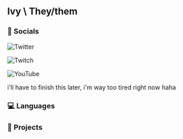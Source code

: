 
## Ivy \ They/them

### 💬 Socials

![Twitter](https://img.shields.io/twitter/follow/opcivy?color=ba1e1f&logoColor=ba1e1f&style=social)

![Twitch](https://img.shields.io/twitch/status/opcivy?logoColor=ba1e1f&style=social)

![YouTube](https://img.shields.io/youtube/channel/subscribers/UCnYEowVnirews9iVtd94bXg?logoColor=ba1e1f&style=social)

i'll have to finish this later, i'm way too tired right now haha

### 💻 Languages

### 📃 Projects

<!--
add:
languages
projects
link 2 site 
-->

<!--
**opcivy/opcivy** is a ✨ _special_ ✨ repository because its `README.md` (this file) appears on your GitHub profile.

Here are some ideas to get you started:

- 🔭 I’m currently working on ...
- 🌱 I’m currently learning ...
- 👯 I’m looking to collaborate on ...
- 🤔 I’m looking for help with ...
- 💬 Ask me about ...
- 📫 How to reach me: ...
- 😄 Pronouns: ...
- ⚡ Fun fact: ...
-->
